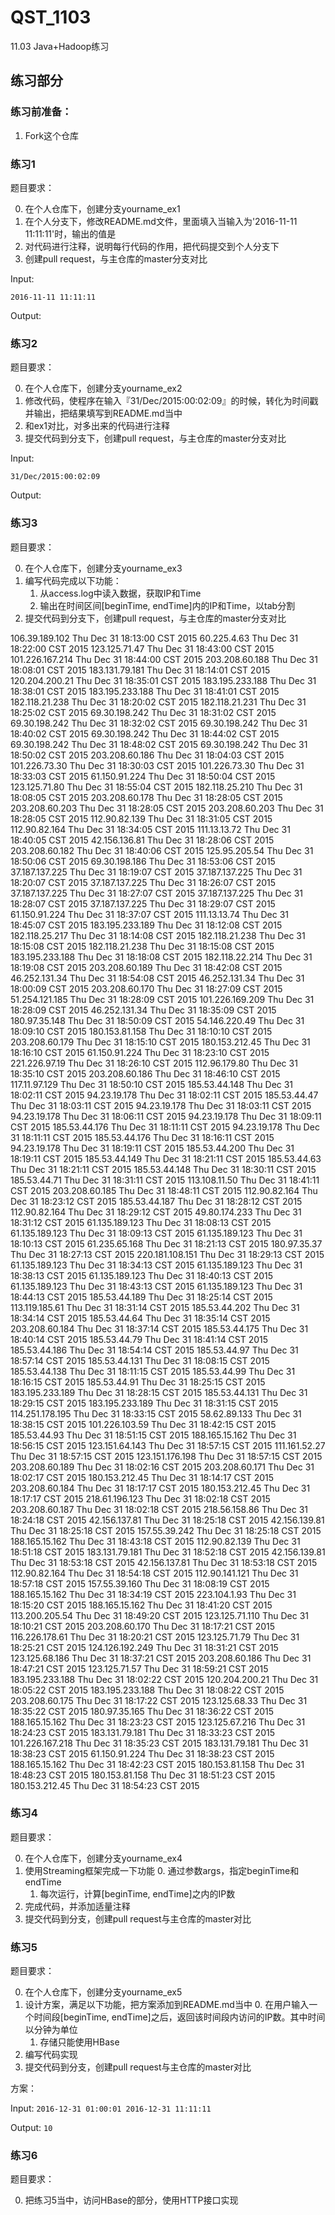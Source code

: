 # QST_1103
11.03 Java+Hadoop练习

## 练习部分

### 练习前准备：

1. Fork这个仓库

### 练习1

题目要求：

0. 在个人仓库下，创建分支yourname_ex1
1. 在个人分支下，修改README.md文件，里面填入当输入为'2016-11-11 11:11:11'时，输出的值是
2. 对代码进行注释，说明每行代码的作用，把代码提交到个人分支下
3. 创建pull request，与主仓库的master分支对比

Input:

`2016-11-11 11:11:11`

Output:



### 练习2

题目要求：

0. 在个人仓库下，创建分支yourname_ex2
1. 修改代码，使程序在输入『31/Dec/2015:00:02:09』的时候，转化为时间戳并输出，把结果填写到README.md当中
2. 和ex1对比，对多出来的代码进行注释
3. 提交代码到分支下，创建pull request，与主仓库的master分支对比

Input:

`31/Dec/2015:00:02:09`

Output:

### 练习3
题目要求：

0. 在个人仓库下，创建分支yourname_ex3
1. 编写代码完成以下功能：
    1. 从access.log中读入数据，获取IP和Time
    2. 输出在时间区间[beginTime, endTime]内的IP和Time，以tab分割
2. 提交代码到分支下，创建pull request，与主仓库的master分支对比

106.39.189.102	Thu Dec 31 18:13:00 CST 2015
60.225.4.63	Thu Dec 31 18:22:00 CST 2015
123.125.71.47	Thu Dec 31 18:43:00 CST 2015
101.226.167.214	Thu Dec 31 18:44:00 CST 2015
203.208.60.188	Thu Dec 31 18:08:01 CST 2015
183.131.79.181	Thu Dec 31 18:14:01 CST 2015
120.204.200.21	Thu Dec 31 18:35:01 CST 2015
183.195.233.188	Thu Dec 31 18:38:01 CST 2015
183.195.233.188	Thu Dec 31 18:41:01 CST 2015
182.118.21.238	Thu Dec 31 18:20:02 CST 2015
182.118.21.231	Thu Dec 31 18:25:02 CST 2015
69.30.198.242	Thu Dec 31 18:31:02 CST 2015
69.30.198.242	Thu Dec 31 18:32:02 CST 2015
69.30.198.242	Thu Dec 31 18:40:02 CST 2015
69.30.198.242	Thu Dec 31 18:44:02 CST 2015
69.30.198.242	Thu Dec 31 18:48:02 CST 2015
69.30.198.242	Thu Dec 31 18:50:02 CST 2015
203.208.60.186	Thu Dec 31 18:04:03 CST 2015
101.226.73.30	Thu Dec 31 18:30:03 CST 2015
101.226.73.30	Thu Dec 31 18:33:03 CST 2015
61.150.91.224	Thu Dec 31 18:50:04 CST 2015
123.125.71.80	Thu Dec 31 18:55:04 CST 2015
182.118.25.210	Thu Dec 31 18:08:05 CST 2015
203.208.60.178	Thu Dec 31 18:28:05 CST 2015
203.208.60.203	Thu Dec 31 18:28:05 CST 2015
203.208.60.203	Thu Dec 31 18:28:05 CST 2015
112.90.82.139	Thu Dec 31 18:31:05 CST 2015
112.90.82.164	Thu Dec 31 18:34:05 CST 2015
111.13.13.72	Thu Dec 31 18:40:05 CST 2015
42.156.136.81	Thu Dec 31 18:28:06 CST 2015
203.208.60.182	Thu Dec 31 18:40:06 CST 2015
125.95.205.54	Thu Dec 31 18:50:06 CST 2015
69.30.198.186	Thu Dec 31 18:53:06 CST 2015
37.187.137.225	Thu Dec 31 18:19:07 CST 2015
37.187.137.225	Thu Dec 31 18:20:07 CST 2015
37.187.137.225	Thu Dec 31 18:26:07 CST 2015
37.187.137.225	Thu Dec 31 18:27:07 CST 2015
37.187.137.225	Thu Dec 31 18:28:07 CST 2015
37.187.137.225	Thu Dec 31 18:29:07 CST 2015
61.150.91.224	Thu Dec 31 18:37:07 CST 2015
111.13.13.74	Thu Dec 31 18:45:07 CST 2015
183.195.233.189	Thu Dec 31 18:12:08 CST 2015
182.118.25.217	Thu Dec 31 18:14:08 CST 2015
182.118.21.238	Thu Dec 31 18:15:08 CST 2015
182.118.21.238	Thu Dec 31 18:15:08 CST 2015
183.195.233.188	Thu Dec 31 18:18:08 CST 2015
182.118.22.214	Thu Dec 31 18:19:08 CST 2015
203.208.60.189	Thu Dec 31 18:42:08 CST 2015
46.252.131.34	Thu Dec 31 18:54:08 CST 2015
46.252.131.34	Thu Dec 31 18:00:09 CST 2015
203.208.60.170	Thu Dec 31 18:27:09 CST 2015
51.254.121.185	Thu Dec 31 18:28:09 CST 2015
101.226.169.209	Thu Dec 31 18:28:09 CST 2015
46.252.131.34	Thu Dec 31 18:35:09 CST 2015
180.97.35.148	Thu Dec 31 18:50:09 CST 2015
54.146.220.49	Thu Dec 31 18:09:10 CST 2015
180.153.81.158	Thu Dec 31 18:10:10 CST 2015
203.208.60.179	Thu Dec 31 18:15:10 CST 2015
180.153.212.45	Thu Dec 31 18:16:10 CST 2015
61.150.91.224	Thu Dec 31 18:23:10 CST 2015
221.226.97.19	Thu Dec 31 18:26:10 CST 2015
112.96.179.80	Thu Dec 31 18:35:10 CST 2015
203.208.60.186	Thu Dec 31 18:46:10 CST 2015
117.11.97.129	Thu Dec 31 18:50:10 CST 2015
185.53.44.148	Thu Dec 31 18:02:11 CST 2015
94.23.19.178	Thu Dec 31 18:02:11 CST 2015
185.53.44.47	Thu Dec 31 18:03:11 CST 2015
94.23.19.178	Thu Dec 31 18:03:11 CST 2015
94.23.19.178	Thu Dec 31 18:06:11 CST 2015
94.23.19.178	Thu Dec 31 18:09:11 CST 2015
185.53.44.176	Thu Dec 31 18:11:11 CST 2015
94.23.19.178	Thu Dec 31 18:11:11 CST 2015
185.53.44.176	Thu Dec 31 18:16:11 CST 2015
94.23.19.178	Thu Dec 31 18:19:11 CST 2015
185.53.44.200	Thu Dec 31 18:19:11 CST 2015
185.53.44.149	Thu Dec 31 18:21:11 CST 2015
185.53.44.63	Thu Dec 31 18:21:11 CST 2015
185.53.44.148	Thu Dec 31 18:30:11 CST 2015
185.53.44.71	Thu Dec 31 18:31:11 CST 2015
113.108.11.50	Thu Dec 31 18:41:11 CST 2015
203.208.60.185	Thu Dec 31 18:48:11 CST 2015
112.90.82.164	Thu Dec 31 18:23:12 CST 2015
185.53.44.187	Thu Dec 31 18:28:12 CST 2015
112.90.82.164	Thu Dec 31 18:29:12 CST 2015
49.80.174.233	Thu Dec 31 18:31:12 CST 2015
61.135.189.123	Thu Dec 31 18:08:13 CST 2015
61.135.189.123	Thu Dec 31 18:09:13 CST 2015
61.135.189.123	Thu Dec 31 18:10:13 CST 2015
61.235.65.168	Thu Dec 31 18:21:13 CST 2015
180.97.35.37	Thu Dec 31 18:27:13 CST 2015
220.181.108.151	Thu Dec 31 18:29:13 CST 2015
61.135.189.123	Thu Dec 31 18:34:13 CST 2015
61.135.189.123	Thu Dec 31 18:38:13 CST 2015
61.135.189.123	Thu Dec 31 18:40:13 CST 2015
61.135.189.123	Thu Dec 31 18:43:13 CST 2015
61.135.189.123	Thu Dec 31 18:44:13 CST 2015
185.53.44.189	Thu Dec 31 18:25:14 CST 2015
113.119.185.61	Thu Dec 31 18:31:14 CST 2015
185.53.44.202	Thu Dec 31 18:34:14 CST 2015
185.53.44.64	Thu Dec 31 18:35:14 CST 2015
203.208.60.184	Thu Dec 31 18:37:14 CST 2015
185.53.44.175	Thu Dec 31 18:40:14 CST 2015
185.53.44.79	Thu Dec 31 18:41:14 CST 2015
185.53.44.186	Thu Dec 31 18:54:14 CST 2015
185.53.44.97	Thu Dec 31 18:57:14 CST 2015
185.53.44.131	Thu Dec 31 18:08:15 CST 2015
185.53.44.138	Thu Dec 31 18:11:15 CST 2015
185.53.44.99	Thu Dec 31 18:16:15 CST 2015
185.53.44.91	Thu Dec 31 18:25:15 CST 2015
183.195.233.189	Thu Dec 31 18:28:15 CST 2015
185.53.44.131	Thu Dec 31 18:29:15 CST 2015
183.195.233.189	Thu Dec 31 18:31:15 CST 2015
114.251.178.195	Thu Dec 31 18:33:15 CST 2015
58.62.89.133	Thu Dec 31 18:38:15 CST 2015
101.226.103.59	Thu Dec 31 18:42:15 CST 2015
185.53.44.93	Thu Dec 31 18:51:15 CST 2015
188.165.15.162	Thu Dec 31 18:56:15 CST 2015
123.151.64.143	Thu Dec 31 18:57:15 CST 2015
111.161.52.27	Thu Dec 31 18:57:15 CST 2015
123.151.176.198	Thu Dec 31 18:57:15 CST 2015
203.208.60.189	Thu Dec 31 18:02:16 CST 2015
203.208.60.171	Thu Dec 31 18:02:17 CST 2015
180.153.212.45	Thu Dec 31 18:14:17 CST 2015
203.208.60.184	Thu Dec 31 18:17:17 CST 2015
180.153.212.45	Thu Dec 31 18:17:17 CST 2015
218.61.196.123	Thu Dec 31 18:02:18 CST 2015
203.208.60.187	Thu Dec 31 18:02:18 CST 2015
218.56.158.86	Thu Dec 31 18:24:18 CST 2015
42.156.137.81	Thu Dec 31 18:25:18 CST 2015
42.156.139.81	Thu Dec 31 18:25:18 CST 2015
157.55.39.242	Thu Dec 31 18:25:18 CST 2015
188.165.15.162	Thu Dec 31 18:43:18 CST 2015
112.90.82.139	Thu Dec 31 18:51:18 CST 2015
183.131.79.181	Thu Dec 31 18:52:18 CST 2015
42.156.139.81	Thu Dec 31 18:53:18 CST 2015
42.156.137.81	Thu Dec 31 18:53:18 CST 2015
112.90.82.164	Thu Dec 31 18:54:18 CST 2015
112.90.141.121	Thu Dec 31 18:57:18 CST 2015
157.55.39.160	Thu Dec 31 18:08:19 CST 2015
188.165.15.162	Thu Dec 31 18:34:19 CST 2015
223.104.1.93	Thu Dec 31 18:15:20 CST 2015
188.165.15.162	Thu Dec 31 18:41:20 CST 2015
113.200.205.54	Thu Dec 31 18:49:20 CST 2015
123.125.71.110	Thu Dec 31 18:10:21 CST 2015
203.208.60.170	Thu Dec 31 18:17:21 CST 2015
116.226.178.61	Thu Dec 31 18:20:21 CST 2015
123.125.71.79	Thu Dec 31 18:25:21 CST 2015
124.126.192.249	Thu Dec 31 18:31:21 CST 2015
123.125.68.186	Thu Dec 31 18:37:21 CST 2015
203.208.60.186	Thu Dec 31 18:47:21 CST 2015
123.125.71.57	Thu Dec 31 18:59:21 CST 2015
183.195.233.188	Thu Dec 31 18:02:22 CST 2015
120.204.200.21	Thu Dec 31 18:05:22 CST 2015
183.195.233.188	Thu Dec 31 18:08:22 CST 2015
203.208.60.175	Thu Dec 31 18:17:22 CST 2015
123.125.68.33	Thu Dec 31 18:35:22 CST 2015
180.97.35.165	Thu Dec 31 18:36:22 CST 2015
188.165.15.162	Thu Dec 31 18:23:23 CST 2015
123.125.67.216	Thu Dec 31 18:24:23 CST 2015
183.131.79.181	Thu Dec 31 18:33:23 CST 2015
101.226.167.218	Thu Dec 31 18:35:23 CST 2015
183.131.79.181	Thu Dec 31 18:38:23 CST 2015
61.150.91.224	Thu Dec 31 18:38:23 CST 2015
188.165.15.162	Thu Dec 31 18:42:23 CST 2015
180.153.81.158	Thu Dec 31 18:48:23 CST 2015
180.153.81.158	Thu Dec 31 18:51:23 CST 2015
180.153.212.45	Thu Dec 31 18:54:23 CST 2015

### 练习4

题目要求：

0. 在个人仓库下，创建分支yourname_ex4
1. 使用Streaming框架完成一下功能
    0. 通过参数args，指定beginTime和endTime
    1. 每次运行，计算[beginTime, endTime]之内的IP数
2. 完成代码，并添加适量注释
3. 提交代码到分支，创建pull request与主仓库的master对比

### 练习5

题目要求：

0. 在个人仓库下，创建分支yourname_ex5
1. 设计方案，满足以下功能，把方案添加到README.md当中
    0. 在用户输入一个时间段[beginTime, endTime]之后，返回该时间段内访问的IP数。其中时间以分钟为单位
    1. 存储只能使用HBase
2. 编写代码实现
3. 提交代码到分支，创建pull request与主仓库的master对比

方案：

Input:
`2016-12-31 01:00:01 2016-12-31 11:11:11`

Output:
`10`

### 练习6

题目要求：

0. 把练习5当中，访问HBase的部分，使用HTTP接口实现


    






